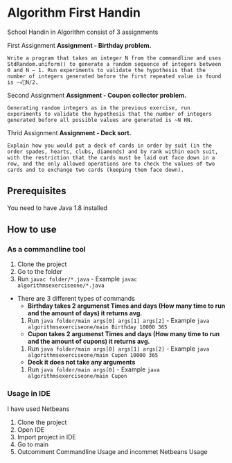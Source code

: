 # Algorithm First Handin

School Handin in Algorithm consist of 3 assignments

First Assignment
**Assignment - Birthday problem.**

`Write a program that takes an integer N from the commandline and uses StdRandom.uniform() to generate a random sequence of integers between 0 and N – 1. Run experiments to validate the hypothesis that the number of integers generated before the first repeated value is found is ~√N/2.`

Second Assignment
**Assignment - Coupon collector problem.**

`Generating random integers as in the previous exercise, run experiments to validate the hypothesis that the number of integers generated before all possible values are generated is ~N HN.`

Thrid Assignment
**Assignment - Deck sort.**

`Explain how you would put a deck of cards in order by suit (in the order spades, hearts, clubs, diamonds) and by rank within each suit, with the restriction that the cards must be laid out face down in a row, and the only allowed operations are to check the values of two cards and to exchange two cards (keeping them face down).`

## Prerequisites

You need to have Java 1.8 installed
## How to use

### As a commandline tool
1. Clone the project
2. Go to the folder
3. Run `javac folder/*.java` - Example `javac algorithmsexerciseone/*.java`
  - There are 3 different types of commands
    - **Birthday takes 2 argumenst Times and days (How many time to run and the amount of days) it returns avg.**
    1. Run `java folder/main args[0] args[1] args[2]` - Example `java algorithmsexerciseone/main Birthday 10000 365`
    - **Cupon takes 2 argumenst Times and days (How many time to run and the amount of cupons) it returns avg.**
    1. Run `java folder/main args[0] args[1] args[2]` - Example `java algorithmsexerciseone/main Cupon 10000 365`
    - **Deck it does not take any arguments**
    1. Run `java folder/main args[0]` - Example `java algorithmsexerciseone/main Cupon`

### Usage in IDE
I have used Netbeans
1. Clone the project
2. Open IDE
3. Import project in IDE
4. Go to main
5. Outcomment Commandline Usage and incommet Netbeans Usage
